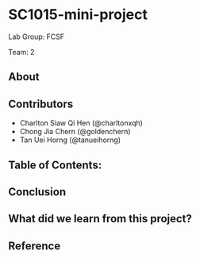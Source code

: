 # SC1015-mini-project

Lab Group: FCSF

Team: 2

## About

## Contributors

- Charlton Siaw Qi Hen (@charltonxqh)
- Chong Jia Chern (@goldenchern)
- Tan Uei Horng (@tanueihorng)

## Table of Contents:

## Conclusion

## What did we learn from this project?

## Reference
